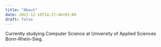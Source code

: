 ```yaml
---
title: "About"
date: 2021-12-16T14:27:46+01:00
draft: false
---
```

Currently studying Computer Science at University of Applied Sciences Bonn-Rhein-Sieg.
